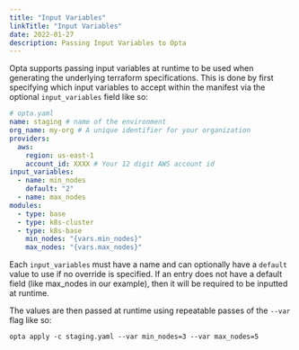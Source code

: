 ```yaml
---
title: "Input Variables"
linkTitle: "Input Variables"
date: 2022-01-27
description: Passing Input Variables to Opta
---
```


Opta supports passing input variables at runtime to be used when generating the underlying terraform
specifications. This is done by first specifying which input variables to accept within the manifest via the
optional `input_variables` field like so:

```yaml
# opta.yaml
name: staging # name of the environment
org_name: my-org # A unique identifier for your organization
providers:
  aws:
    region: us-east-1
    account_id: XXXX # Your 12 digit AWS account id
input_variables:
  - name: min_nodes
    default: "2"
  - name: max_nodes
modules:
  - type: base
  - type: k8s-cluster
  - type: k8s-base
    min_nodes: "{vars.min_nodes}"
    max_nodes: "{vars.max_nodes}"
```

Each `input_variables` must have a name and can optionally have a `default` value to use if no override is
specified. If an entry does not have a default field (like max_nodes in our example), then it will be required to 
be inputted at runtime.

The values are then passed at runtime using repeatable passes of the `--var` flag like so:

`opta apply -c staging.yaml --var min_nodes=3 --var max_nodes=5`

